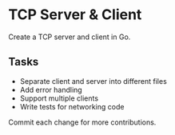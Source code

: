 # TCP Server & Client

Create a TCP server and client in Go.

## Tasks
- Separate client and server into different files
- Add error handling
- Support multiple clients
- Write tests for networking code

Commit each change for more contributions.
